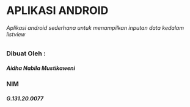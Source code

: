 # APLIKASI ANDROID
###### Aplikasi android sederhana untuk menampilkan inputan data kedalam listview

### Dibuat Oleh :
##### Aidha Nabila Mustikaweni
### NIM
##### G.131.20.0077